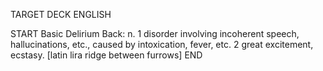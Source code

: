 TARGET DECK
ENGLISH

START
Basic
Delirium
Back: n. 1 disorder involving incoherent speech, hallucinations, etc., caused by intoxication, fever, etc. 2 great excitement, ecstasy. [latin lira ridge between furrows]
END
